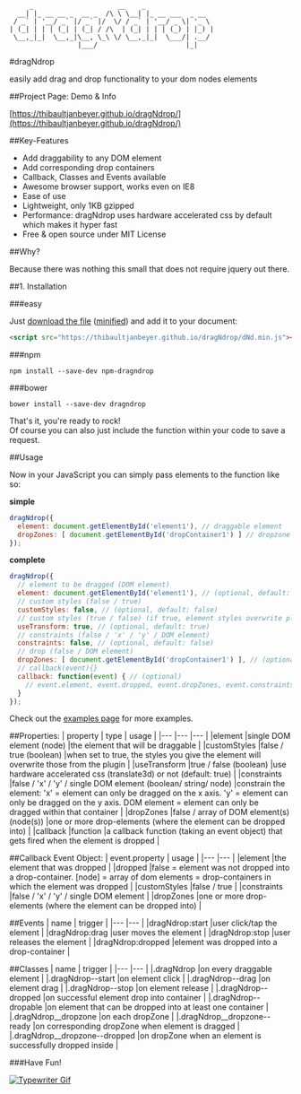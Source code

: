 ```text
     _                     __    _
  __| |_ __ __ _  __ _  /\ \ \__| |_ __ ___  _ __
 / _` | '__/ _` |/ _` |/  \/ / _` | '__/ _ \| '_ \
| (_| | | | (_| | (_| / /\  | (_| | | | (_) | |_) |
 \__,_|_|  \__,_|\__, \_\ \/ \__,_|_|  \___/| .__/
                 |___/                      |_|
```

#dragNdrop

easily add drag and drop functionality to your dom nodes elements

##Project Page: Demo & Info

[https://thibaultjanbeyer.github.io/dragNdrop/](https://thibaultjanbeyer.github.io/dragNdrop/)

##Key-Features

- Add draggability to any DOM element
- Add corresponding drop containers
- Callback, Classes and Events available
- Awesome browser support, works even on IE8
- Ease of use
- Lightweight, only 1KB gzipped
- Performance: dragNdrop uses hardware accelerated css by default which makes it hyper fast 
- Free & open source under MIT License

##Why?

Because there was nothing this small that does not require jquery out there.


##1. Installation

###easy

Just [download the file](https://github.com/ThibaultJanBeyer/dragNdrop/blob/master/dist/dragNdrop.js) ([minified](https://github.com/ThibaultJanBeyer/dragNdrop/blob/master/dist/dNd.min.js)) and add it to your document:  
```html
<script src="https://thibaultjanbeyer.github.io/dragNdrop/dNd.min.js"></script>
```

###npm

```
npm install --save-dev npm-dragndrop
```

###bower

```
bower install --save-dev dragndrop
```

That's it, you're ready to rock!  
Of course you can also just include the function within your code to save a request.


##Usage

Now in your JavaScript you can simply pass elements to the function like so:

**simple**
```javascript
dragNdrop({
  element: document.getElementById('element1'), // draggable element
  dropZones: [ document.getElementById('dropContainer1') ] // dropzone (optional)
});
```
**complete**
```javascript
dragNdrop({
  // element to be dragged (DOM element)
  element: document.getElementById('element1'), // (optional, default: '#dragNdrop-element')
  // custom styles (false / true)
  customStyles: false, // (optional, default: false)
  // custom styles (true / false) (if true, element styles overwrite plugin styles)
  useTransform: true, // (optional, default: true)
  // constraints (false / 'x' / 'y' / DOM element)
  constraints: false, // (optional, default: false)
  // drop (false / DOM element)
  dropZones: [ document.getElementById('dropContainer1') ], // (optional, default: '#dragNdrop-dropZone')
  // callback(event){}
  callback: function(event) { // (optional)
    // event.element, event.dropped, event.dropZones, event.constraints, event.customStyles
  }
});
```
Check out the [examples page](https://thibaultjanbeyer.github.io/dragNdrop/) for more examples.


##Properties:
| property | type | usage |
|--- |--- |--- |
|element |single DOM element (node) |the element that will be draggable |
|customStyles |false / true (boolean) |when set to true, the styles you give the element will overwrite those from the plugin |
|useTransform |true / false (boolean) |use hardware accelerated css (translate3d) or not (default: true) |
|constraints |false / 'x' / 'y' / single DOM element (boolean/ string/ node) |constrain the element: 'x' = element can only be dragged on the x axis. 'y' = element can only be dragged on the y axis. DOM element = element can only be dragged within that container |
|dropZones |false / array of DOM element(s) (node(s)) |one or more drop-elements (where the element can be dropped into) |
|callback |function |a callback function (taking an event object) that gets fired when the element is dropped |

##Callback Event Object:
| event.property | usage |
|--- |--- |
|element |the element that was dropped |
|dropped |false = element was not dropped into a drop-container. [node] = array of dom elements = drop-containers in which the element was dropped |
|customStyles |false / true |
|constraints |false / 'x' / 'y' / single DOM element |
|dropZones |one or more drop-elements (where the element can be dropped into) |

##Events
| name | trigger |
|--- |--- |
|dragNdrop:start |user click/tap the element |
|dragNdrop:drag |user moves the element |
|dragNdrop:stop |user releases the element |
|dragNdrop:dropped |element was dropped into a drop-container |

##Classes
| name | trigger |
|--- |--- |
|.dragNdrop |on every draggable element |
|.dragNdrop--start |on element click |
|.dragNdrop--drag |on element drag |
|.dragNdrop--stop |on element release |
|.dragNdrop--dropped |on successful element drop into container |
|.dragNdrop--dropable |on element that can be dropped into at least one container |
|.dragNdrop__dropzone |on each dropZone |
|.dragNdrop__dropzone--ready |on corresponding dropZone when element is dragged |
|.dragNdrop__dropzone--dropped |on dropZone when an element is successfully dropped inside |

###Have Fun!

[![Typewriter Gif](https://thibaultjanbeyer.github.io/dragNdrop/typewriter.gif)](http://thibaultjanbeyer.com/)
